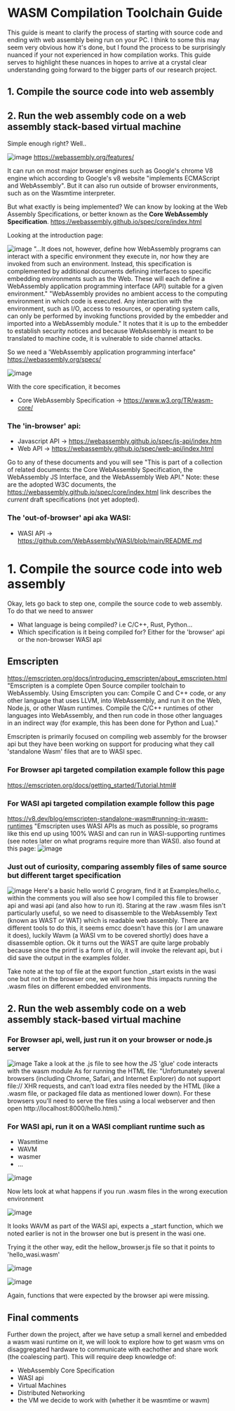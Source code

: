 # WASM Compilation Toolchain Guide
This guide is meant to clarify the process of starting with source code and ending with
web assembly being run on your PC. I think to some this may seem very obvious how it's
done, but I found the process to be surprisingly nuanced if your not experienced in 
how compilation works. This guide serves to highlight these nuances in hopes to arrive
at a crystal clear understanding going forward to the bigger parts of our research project.

## 1. Compile the source code into web assembly
## 2. Run the web assembly code on a web assembly stack-based virtual machine

Simple enough right? Well..

![image](https://github.com/tbang618/CC24/assets/78170299/f8875d44-1fe0-4239-98b7-11ffd3d8f39d)
https://webassembly.org/features/

It can run on most major browser engines such as Google's chrome V8 engine which according to Google's 
v8 website "implements ECMAScript and WebAssembly". But it can also run outside of browser environments,
such as on the Wasmtime interpreter. 

But what exactly is being implemented? We can know by looking at the Web Assembly Specifications,
or better known as the **Core WebAssembly Specification**.
https://webassembly.github.io/spec/core/index.html

Looking at the introduction page:

![image](https://github.com/tbang618/CC24/assets/78170299/07496c9b-efb3-4e4b-8392-72936de0e7cb)
"...It does not, however, define how WebAssembly programs can interact with a specific environment
they execute in, nor how they are invoked from such an environment. Instead, this specification is 
complemented by additional documents defining interfaces to specific embedding environments such as 
the Web. These will each define a WebAssembly application programming interface (API) suitable for 
a given environment."
"WebAssembly provides no ambient access to the computing environment in which code is executed. 
Any interaction with the environment, such as I/O, access to resources, or operating system calls, 
can only be performed by invoking functions provided by the embedder and imported into a WebAssembly 
module."
It notes that it is up to the embedder to establish security notices and because WebAssembly is meant
to be translated to machine code, it is vulnerable to side channel attacks.

So we need a 'WebAssembly application programming interface"
https://webassembly.org/specs/

![image](https://github.com/tbang618/CC24/assets/78170299/a98c22a8-9daf-4d09-a089-eedeb076c8d0)

With the core specification, it becomes 
- Core WebAssembly Specification -> https://www.w3.org/TR/wasm-core/

### The 'in-browser' api:
- Javascript API                 -> https://webassembly.github.io/spec/js-api/index.htm
- Web API                        -> https://webassembly.github.io/spec/web-api/index.html

Go to any of these documents and you will see "This is part of a collection of related documents: 
the Core WebAssembly Specification, the WebAssembly JS Interface, and the WebAssembly Web API."
Note: these are the adopted W3C documents, the https://webassembly.github.io/spec/core/index.html link
describes the *current* draft specifications (not yet adopted).

### The 'out-of-browser' api aka WASI:
- WASI API                       -> https://github.com/WebAssembly/WASI/blob/main/README.md

# 1. Compile the source code into web assembly

Okay, lets go back to step one, compile the source code to web assembly. To do that we need to answer
- What language is being compiled? i.e C/C++, Rust, Python...
- Which specification is it being compiled for? Either for the 'browser' api or the non-browser WASI api


## Emscripten
https://emscripten.org/docs/introducing_emscripten/about_emscripten.html
"Emscripten is a complete Open Source compiler toolchain to WebAssembly. Using Emscripten you can:
Compile C and C++ code, or any other language that uses LLVM, into WebAssembly, and run it on the Web, Node.js, or other Wasm runtimes.
Compile the C/C++ runtimes of other languages into WebAssembly, and then run code in those other languages in an indirect way 
(for example, this has been done for Python and Lua)."

Emscripten is primarily focused on compiling web assembly for the browser api but they have been working on support for producing what they
call 'standalone Wasm' files that are to WASI spec.

### For Browser api targeted compilation example follow this page
https://emscripten.org/docs/getting_started/Tutorial.html#

### For WASI api targeted compilation example follow this page
https://v8.dev/blog/emscripten-standalone-wasm#running-in-wasm-runtimes
"Emscripten uses WASI APIs as much as possible, so programs like this end up using 100% WASI and can run in WASI-supporting runtimes 
(see notes later on what programs require more than WASI).
also found at this page:
![image](https://github.com/tbang618/CC24/assets/78170299/723b7ac0-d18a-481c-a911-064c40f56b79)


### Just out of curiosity, comparing assembly files of same source but different target specification

![image](https://github.com/tbang618/CC24/assets/78170299/3ac91c04-4de6-4d1b-8df7-7a3501c47333)
Here's a basic hello world C program, find it at Examples/hello.c, within the comments you will also
see how I compiled this file to browser api and wasi api (and also how to run it). Staring at the 
raw .wasm files isn't particularly useful, so we need to disassemble to the WebAssembly Text (known
as WAST or WAT) which is readable web assembly. There are different tools to do this, it seems
emcc doesn't have this (or I am unaware it does), luckily Wavm (a WASI vm to be covered shortly)
does have a disassemble option. 
Ok it turns out the WAST are quite large probably because since the printf is a form of i/o, 
it will invoke the relevant api, but i did save the output in the examples folder.

Take note at the top of file at the export function _start exists in the wasi one but not in the
browser one, we will see how this impacts running the .wasm files on different embedded 
environments.

## 2. Run the web assembly code on a web assembly stack-based virtual machine

### For Browser api, well, just run it on your browser or node.js server

![image](https://github.com/tbang618/CC24/assets/78170299/20ee0c52-048e-4700-b911-d4d28065d0a6)
Take a look at the .js file to see how the JS 'glue' code interacts with the wasm module
As for running the HTML file:
"Unfortunately several browsers (including Chrome, Safari, 
 and Internet Explorer) do not support file:// XHR requests, 
 and can’t load extra files needed by the HTML (like a .wasm 
 file, or packaged file data as mentioned lower down). For 
 these browsers you’ll need to serve the files using a local 
 webserver and then open http://localhost:8000/hello.html)."


### For WASI api, run it on a WASI compliant runtime such as 
- Wasmtime
- WAVM
- wasmer
- ...
  
![image](https://github.com/tbang618/CC24/assets/78170299/4e236945-a3b7-49a6-b0e5-1bf0f40b77e4)

Now lets look at what happens if you run .wasm files in the wrong execution environment

![image](https://github.com/tbang618/CC24/assets/78170299/3b278ce9-6b1b-4d6a-9a17-9e69bedda07e)

It looks WAVM as part of the WASI api, expects a _start function, which we noted earlier is not in the browser
one but is present in the wasi one.

Trying it the other way, edit the hellow_browser.js file so that it points to 'hello_wasi.wasm' 

![image](https://github.com/tbang618/CC24/assets/78170299/ddcc3328-10a2-4d5f-aecb-53a9e8df3e33)

![image](https://github.com/tbang618/CC24/assets/78170299/9863af3e-e240-4111-a413-0dde905a307d)

Again, functions that were expected by the browser api were missing.

## Final comments
Further down the project, after we have setup a small kernel and embedded a wasm wasi runtime on it,
we will look to explore how to get wasm vms on disaggregated hardware to communicate with eachother
and share work (the coalescing part). This will require deep knowledge of:
- WebAssembly Core Specification
- WASI api
- Virtual Machines
- Distributed Networking
- the VM we decide to work with (whether it be wasmtime or wavm)







